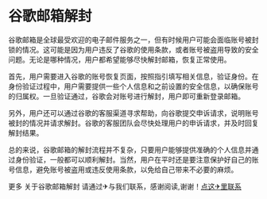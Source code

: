 # 谷歌邮箱解封

谷歌邮箱是全球最受欢迎的电子邮件服务之一，但有时候用户可能会面临账号被封锁的情况。这可能是因为用户违反了谷歌的使用条款，或者账号被盗用导致的安全问题。无论是哪种情况，用户都希望能够尽快解封邮箱，恢复正常使用。

首先，用户需要进入谷歌的账号恢复页面，按照指引填写相关信息，验证身份。在身份验证过程中，用户需要提供一些个人信息和之前设置的安全信息，以确保账号的归属权。一旦验证通过，谷歌会对账号进行解封，用户即可重新登录邮箱。

另外，用户还可以通过谷歌的客服渠道寻求帮助，向谷歌提交申诉请求，说明账号被封的情况并请求解封。谷歌的客服团队会尽快处理用户的申诉请求，并及时回复解封结果。

总的来说，谷歌邮箱的解封流程并不复杂，只要用户能够提供准确的个人信息并通过身份验证，一般都可以顺利解封。当然，用户在平时还是要注意保护好自己的账号信息，避免账号被盗用或违反使用条款，以免给自己带来不必要的麻烦。

更多 关于谷歌邮箱解封 请通过✈与我们联系，感谢阅读,谢谢！[点这✈里联系](https://lm.k02.cc)